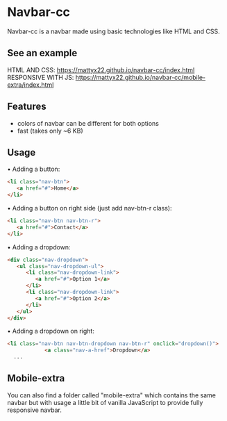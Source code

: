 # Navbar-cc
Navbar-cc is a navbar made using basic technologies like HTML and CSS.

## See an example
HTML AND CSS: https://mattyx22.github.io/navbar-cc/index.html
RESPONSIVE WITH JS: https://mattyx22.github.io/navbar-cc/mobile-extra/index.html

## Features 
- colors of navbar can be different for both options
- fast (takes only ~6 KB)

## Usage
• Adding a button:
```html
<li class="nav-btn">
   <a href="#">Home</a>
</li>
```

• Adding a button on right side (just add nav-btn-r class):
```html
<li class="nav-btn nav-btn-r">
   <a href="#">Contact</a>
</li>
```

• Adding a dropdown:
```html
<div class="nav-dropdown">
   <ul class="nav-dropdown-ul">
      <li class="nav-dropdown-link">
         <a href="#">Option 1</a>
      </li>
      <li class="nav-dropdown-link">
         <a href="#">Option 2</a>
      </li>
   </ul>
</div>
```

• Adding a dropdown on right:
```html
<li class="nav-btn nav-btn-dropdown nav-btn-r" onclick="dropdown()">
            <a class="nav-a-href">Dropdown</a>
  ...
```

## Mobile-extra
You can also find a folder called "mobile-extra" which contains the same navbar but with usage a little bit of vanilla JavaScript to provide fully responsive navbar.



